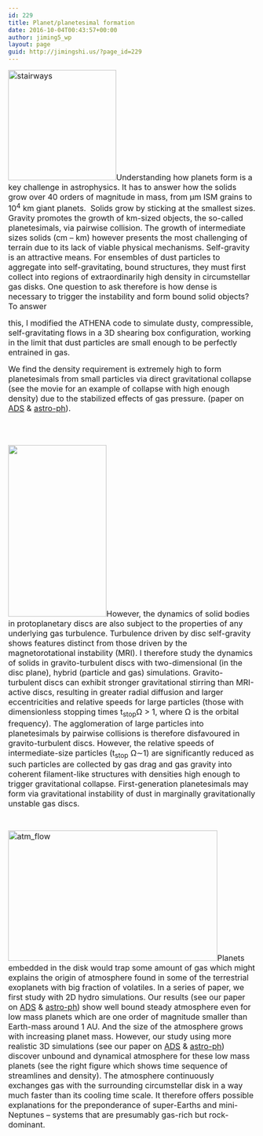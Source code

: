 ```yaml
---
id: 229
title: Planet/planetesimal formation
date: 2016-10-04T00:43:57+00:00
author: jiming5_wp
layout: page
guid: http://jimingshi.us/?page_id=229
---
```

<span style="font-size: 12pt;"><a href="http://jimingshi.us/main-page/research/planet"><img class="alignright wp-image-134" src="http://jimingshi.us/wp-content/uploads/2016/10/stairways-e1475514908630-293x300.png" sizes="(max-width: 220px) 100vw, 220px" srcset="http://jimingshi.us/wp-content/uploads/2016/10/stairways-e1475514908630-293x300.png 293w, http://jimingshi.us/wp-content/uploads/2016/10/stairways-e1475514908630-768x787.png 768w, http://jimingshi.us/wp-content/uploads/2016/10/stairways-e1475514908630.png 774w" alt="stairways" width="220" height="225" /></a>Understanding how planets form is a key challenge in astrophysics. It has to answer how the solids grow over 40 orders of magnitude in mass, from μm ISM grains to 10<sup>4</sup> km giant planets.  Solids grow by sticking at the smallest sizes. Gravity promotes the growth of km-sized objects, the so-called planetesimals, via pairwise collision. The growth of intermediate sizes solids (cm – km) however presents the most challenging of terrain due to its lack of viable physical mechanisms. Self-gravity is an attractive means. For ensembles of dust particles to aggregate into self-gravitating, bound structures, they must first collect into regions of extraordinarily high density in circumstellar gas disks. One question to ask therefore is how dense is necessary to trigger the instability and form bound solid objects? To answer </span>

<div style="float: left; margin-right: 15px;">
</div>

<span style="font-size: 12pt;">this, I modified the ATHENA code to simulate dusty, compressible, self-gravitating flows in a 3D shearing box configuration, working in the limit that dust particles are small enough to be perfectly entrained in gas.</span>
  
 <span style="font-size: 12pt;">We find the density requirement is extremely high to form planetesimals from small particles via direct gravitational collapse (see the movie for an example of collapse with high enough density) due to the stabilized effects of gas pressure. (paper on <a href="http://adsabs.harvard.edu/abs/2013ApJ...764...20S">ADS</a> & <a href="http://arxiv.org/abs/1209.5397">astro-ph</a>).</span>

&nbsp;

<span style="font-size: 12pt;"><br /> <img class="size-full wp-image-316 alignleft" src="http://jimingshi.us/wp-content/uploads/2016/10/8-panel_small.png" alt="" width="200" height="350" srcset="http://jimingshi.us/wp-content/uploads/2016/10/8-panel_small.png 200w, http://jimingshi.us/wp-content/uploads/2016/10/8-panel_small-171x300.png 171w" sizes="(max-width: 200px) 100vw, 200px" />However, the dynamics of solid bodies in protoplanetary discs are also subject to the properties of any underlying gas turbulence. Turbulence driven by disc self-gravity shows features distinct from those driven by the magnetorotational instability (MRI). I therefore study the dynamics of solids in gravito-turbulent discs with two-dimensional (in the disc plane), hybrid (particle and gas) simulations. Gravito-turbulent discs can exhibit stronger gravitational stirring than MRI-active discs, resulting in greater radial diffusion and larger eccentricities and relative speeds for large particles (those with dimensionless stopping times t<sub>stop</sub>Ω > 1, where Ω is the orbital frequency). The agglomeration of large particles into planetesimals by pairwise collisions is therefore disfavoured in gravito-turbulent discs. However, the relative speeds of intermediate-size particles (t<sub>stop</sub> Ω∼1) are significantly reduced as such particles are collected by gas drag and gas gravity into coherent filament-like structures with densities high enough to trigger gravitational collapse. First-generation planetesimals may form via gravitational instability of dust in marginally gravitationally unstable gas discs.</span>

&nbsp;

<span style="font-size: 12pt;"><img class=" wp-image-240 alignright" src="http://jimingshi.us/wp-content/uploads/2016/10/Selection_325-300x187.png" alt="atm_flow" width="426" height="266" srcset="http://jimingshi.us/wp-content/uploads/2016/10/Selection_325-300x187.png 300w, http://jimingshi.us/wp-content/uploads/2016/10/Selection_325-768x478.png 768w, http://jimingshi.us/wp-content/uploads/2016/10/Selection_325.png 870w" sizes="(max-width: 426px) 100vw, 426px" />Planets embedded in the disk would trap some amount of gas which might explains the origin of atmosphere found in some of the terrestrial exoplanets with big fraction of volatiles. In a series of paper, we first study with 2D hydro simulations. Our results (see our paper on <a href="http://adsabs.harvard.edu/abs/2015MNRAS.446.1026O">ADS</a> & <a href="https://arxiv.org/abs/1410.4658">astro-ph</a>) show well bound steady atmosphere even for low mass planets which are one order of magnitude smaller than Earth-mass around 1 AU. And the size of the atmosphere grows with increasing planet mass. However, our study using more realistic 3D simulations (see our paper on <a href="http://adsabs.harvard.edu/abs/2015MNRAS.447.3512O">ADS</a> & <a href="https://arxiv.org/abs/1410.4659">astro-ph</a>) discover unbound and dynamical atmosphere for these low mass planets (see the right figure which shows time sequence of streamlines and density). The atmosphere continuously exchanges gas with the surrounding circumstellar disk in a way much faster than its cooling time scale. It therefore offers possible explanations for the preponderance of super-Earths and mini-Neptunes – systems that are presumably gas-rich but rock-dominant.</span>

&nbsp;